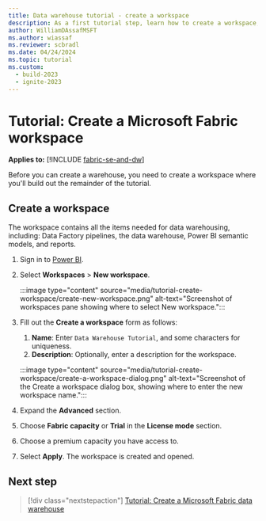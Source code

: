```yaml
---
title: Data warehouse tutorial - create a workspace
description: As a first tutorial step, learn how to create a workspace, which you'll work in for the rest of the tutorial.
author: WilliamDAssafMSFT
ms.author: wiassaf
ms.reviewer: scbradl
ms.date: 04/24/2024
ms.topic: tutorial
ms.custom:
  - build-2023
  - ignite-2023
---
```


# Tutorial: Create a Microsoft Fabric workspace

**Applies to:** [!INCLUDE [fabric-se-and-dw](includes/applies-to-version/fabric-se-and-dw.md)]

Before you can create a warehouse, you need to create a workspace where you'll build out the remainder of the tutorial.

## Create a workspace

The workspace contains all the items needed for data warehousing, including: Data Factory pipelines, the data warehouse, Power BI semantic models, and reports.

1. Sign in to [Power BI](https://powerbi.com).
1. Select **Workspaces** > **New workspace**.

   :::image type="content" source="media/tutorial-create-workspace/create-new-workspace.png" alt-text="Screenshot of workspaces pane showing where to select New workspace.":::

1. Fill out the **Create a workspace** form as follows:
   1. **Name**: Enter `Data Warehouse Tutorial`, and some characters for uniqueness.
   1. **Description**: Optionally, enter a description for the workspace.

   :::image type="content" source="media/tutorial-create-workspace/create-a-workspace-dialog.png" alt-text="Screenshot of the Create a workspace dialog box, showing where to enter the new workspace name.":::

1. Expand the **Advanced** section.
1. Choose **Fabric capacity** or **Trial** in the **License mode** section.
1. Choose a premium capacity you have access to.
1. Select **Apply**. The workspace is created and opened.

## Next step

> [!div class="nextstepaction"]
> [Tutorial: Create a Microsoft Fabric data warehouse](tutorial-create-warehouse.md)
